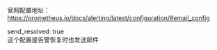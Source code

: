 官网配置地址：  
https://prometheus.io/docs/alerting/latest/configuration/#email_config

send_resolved: true  
这个配置是告警恢复时也发送邮件  